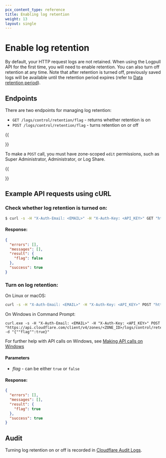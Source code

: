```yaml
---
pcx_content_type: reference
title: Enabling log retention
weight: 13
layout: single
---
```


# Enable log retention

By default, your HTTP request logs are not retained. When using the Logpull API for the first time, you will need to enable retention. You can also turn off retention at any time. Note that after retention is turned off, previously saved logs will be available until the retention period expires (refer to [Data retention period](/logs/logpull/understanding-the-basics/#data-retention-period)).

## Endpoints

There are two endpoints for managing log retention:

- `GET /logs/control/retention/flag` - returns whether retention is on
- `POST /logs/control/retention/flag` - turns retention on or off

{{<Aside type="note" header="Note">}}

To make a `POST` call, you must have zone-scoped `edit` permissions, such as Super Administrator, Administrator, or Log Share.

{{</Aside>}}

## Example API requests using cURL

### Check whether log retention is turned on:

```sh
$ curl -s -H "X-Auth-Email: <EMAIL>" -H "X-Auth-Key: <API_KEY>" GET "https://api.cloudflare.com/client/v4/zones/<ZONE_ID>/logs/control/retention/flag" | jq .
```

#### Response:

```json
{
  "errors": [],
  "messages": [],
  "result": {
    "flag": false
  },
  "success": true
}
```

### Turn on log retention:

On Linux or macOS:

```bash
curl -s -H "X-Auth-Email: <EMAIL>" -H "X-Auth-Key: <API_KEY>" POST "https://api.cloudflare.com/client/v4/zones/<ZONE_ID>/logs/control/retention/flag" -d'{"flag":true}' | jq .
```

On Windows in Command Prompt:

```
curl.exe -s -H "X-Auth-Email: <EMAIL>" -H "X-Auth-Key: <API_KEY>" POST "https://api.cloudflare.com/client/v4/zones/<ZONE_ID>/logs/control/retention/flag" -d "{""flag"":true}"
```

For further help with API calls on Windows, see [Making API calls on Windows](/fundamentals/api/how-to/make-api-calls/#making-api-calls-on-windows)

#### Parameters

- _flag_ - can be either `true` or `false`

#### Response:

```json
{
  "errors": [],
  "messages": [],
  "result": {
    "flag": true
  },
  "success": true
}
```

## Audit

Turning log retention on or off is recorded in [Cloudflare Audit Logs](/fundamentals/account-and-billing/account-security/review-audit-logs/#access-audit-logs).
